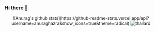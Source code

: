 ### Hi there 👋
<p align="center">![Anurag's github stats](https://github-readme-stats.vercel.app/api?username=anuraghazra&show_icons=true&theme=radical) <img src="https://komarev.com/ghpvc/?username=thallard&label=Profile%20views&color=0e75b6&style=flat" alt="thallard" /> </p>

<!--
**thallard/thallard** is a ✨ _special_ ✨ repository because its `README.md` (this file) appears on your GitHub profile.

Here are some ideas to get you started:

- 🔭 I’m currently working on ...
- 🌱 I’m currently learning ...
- 👯 I’m looking to collaborate on ...
- 🤔 I’m looking for help with ...
- 💬 Ask me about ...
- 📫 How to reach me: ...
- 😄 Pronouns: ...
- ⚡ Fun fact: ...
-->
